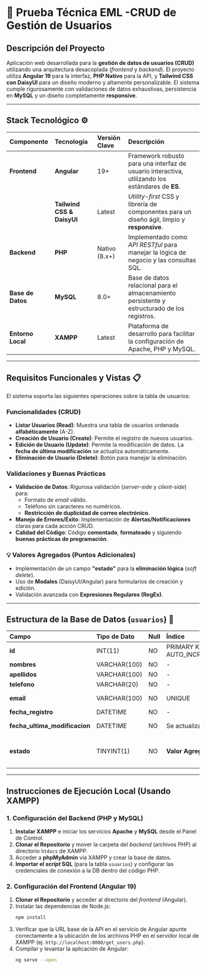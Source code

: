 # 🚀 Prueba Técnica EML -CRUD de Gestión de Usuarios

## Descripción del Proyecto

Aplicación web desarrollada para la **gestión de datos de usuarios (CRUD)** utilizando una arquitectura desacoplada (*frontend* y *backend*). El proyecto utiliza **Angular 19** para la interfaz, **PHP Nativo** para la API, y **Tailwind CSS con DaisyUI** para un diseño moderno y altamente personalizable. El sistema cumple rigurosamente con validaciones de datos exhaustivas, persistencia en **MySQL** y un diseño completamente **responsive**.

---

## Stack Tecnológico ⚙️

| Componente | Tecnología | Versión Clave | Descripción |
| :--- | :--- | :--- | :--- |
| **Frontend** | **Angular** | 19+ | Framework robusto para una interfaz de usuario interactiva, utilizando los estándares de **ES**. |
| | **Tailwind CSS & DaisyUI** | Latest | *Utility-first* CSS y librería de componentes para un diseño ágil, limpio y **responsive**. |
| **Backend** | **PHP** | Nativo (8.x+) | Implementado como *API RESTful* para manejar la lógica de negocio y las consultas SQL. |
| **Base de Datos** | **MySQL** | 8.0+ | Base de datos relacional para el almacenamiento persistente y estructurado de los registros. |
| **Entorno Local** | **XAMPP** | Latest | Plataforma de desarrollo para facilitar la configuración de Apache, PHP y MySQL. |

---

## Requisitos Funcionales y Vistas 📋

El sistema soporta las siguientes operaciones sobre la tabla de usuarios:

### Funcionalidades (CRUD)

* **Listar Usuarios (Read)**: Muestra una tabla de usuarios ordenada **alfabéticamente** (A-Z).
* **Creación de Usuario (Create)**: Permite el registro de nuevos usuarios.
* **Edición de Usuario (Update)**: Permite la modificación de datos. La **fecha de última modificación** se actualiza automáticamente.
* **Eliminación de Usuario (Delete)**: Botón para manejar la eliminación.

### Validaciones y Buenas Prácticas

* **Validación de Datos**: Rigurosa validación (*server-side* y *client-side*) para:
    * Formato de *email* válido.
    * Teléfono sin caracteres no numéricos.
    * **Restricción de duplicidad de correo electrónico**.
* **Manejo de Errores/Éxito**: Implementación de **Alertas/Notificaciones** claras para cada acción CRUD.
* **Calidad del Código**: Código **comentado**, **formateado** y siguiendo **buenas prácticas de programación**.

### 💡 Valores Agregados (Puntos Adicionales)

* Implementación de un campo **"estado"** para la **eliminación lógica** (*soft delete*).
* Uso de **Modales** (DaisyUI/Angular) para formularios de creación y edición.
* Validación avanzada con **Expresiones Regulares (RegEx)**.

---

## Estructura de la Base de Datos (`usuarios`) 💾

| Campo | Tipo de Dato | Null | Índice | Restricción |
| :--- | :--- | :--- | :--- | :--- |
| **id** | INT(11) | NO | PRIMARY KEY, AUTO\_INCREMENT | - |
| **nombres** | VARCHAR(100) | NO | - | - |
| **apellidos** | VARCHAR(100) | NO | - | - |
| **telefono** | VARCHAR(20) | NO | - | - |
| **email** | VARCHAR(100) | NO | UNIQUE | **NO DUPLICADOS** |
| **fecha\_registro** | DATETIME | NO | - | - |
| **fecha\_ultima\_modificacion** | DATETIME | NO | Se actualiza | Se actualiza al editar. |
| **estado** | TINYINT(1) | NO | **Valor Agregado** | 1 (Activo) / 0 (Inactivo - Eliminación Lógica). |

---

## Instrucciones de Ejecución Local (Usando XAMPP)

### 1. Configuración del Backend (PHP y MySQL)

1.  **Instalar XAMPP** e iniciar los servicios **Apache** y **MySQL** desde el Panel de Control.
2.  **Clonar el Repositorio** y mover la carpeta del *backend* (archivos PHP) al directorio `htdocs` de XAMPP.
3.  Acceder a **phpMyAdmin** vía XAMPP y crear la base de datos.
4.  **Importar el *script* SQL** (para la tabla `usuarios`) y configurar las credenciales de conexión a la DB dentro del código PHP.

### 2. Configuración del Frontend (Angular 19)

1.  **Clonar el Repositorio** y acceder al directorio del *frontend* (Angular).
2.  Instalar las dependencias de Node.js:
    ```bash
    npm install
    ```
3.  Verificar que la URL base de la API en el servicio de Angular apunte correctamente a la ubicación de los archivos PHP en el servidor local de XAMPP (ej. `http://localhost:8000/get_users.php`).
4.  Compilar y levantar la aplicación de Angular:
    ```bash
    ng serve --open
    ```
